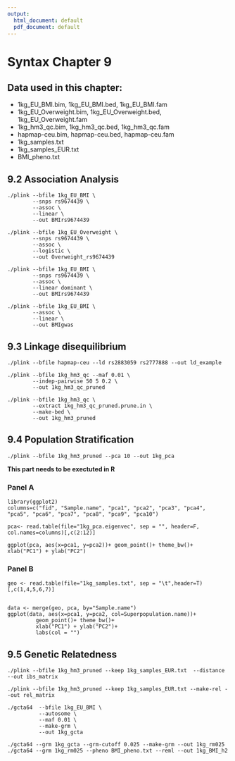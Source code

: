 ```yaml
---
output:
  html_document: default
  pdf_document: default
---
```

# Syntax Chapter 9    

## Data used in this chapter:
* 1kg_EU_BMI.bim, 1kg_EU_BMI.bed, 1kg_EU_BMI.fam
* 1kg_EU_Overweight.bim, 1kg_EU_Overweight.bed, 1kg_EU_Overweight.fam
* 1kg_hm3_qc.bim, 1kg_hm3_qc.bed, 1kg_hm3_qc.fam
* hapmap-ceu.bim, hapmap-ceu.bed, hapmap-ceu.fam
* 1kg_samples.txt
* 1kg_samples_EUR.txt
* BMI_pheno.txt


## 9.2 Association Analysis
```
./plink --bfile 1kg_EU_BMI \
        --snps rs9674439 \
       	--assoc \
      	--linear \
      	--out BMIrs9674439
```

```
./plink --bfile 1kg_EU_Overweight \
        --snps rs9674439 \
       	--assoc \
        --logistic \
      	--out Overweight_rs9674439
```


```
./plink --bfile 1kg_EU_BMI \
        --snps rs9674439 \
       	--assoc \
      	--linear dominant \
      	--out BMIrs9674439
```		 

```		 
./plink --bfile 1kg_EU_BMI \
       	--assoc \
      	--linear \
      	--out BMIgwas
```		 


## 9.3 Linkage disequilibrium
```
./plink --bfile hapmap-ceu --ld rs2883059 rs2777888 --out ld_example
```

```
./plink --bfile 1kg_hm3_qc --maf 0.01 \
        --indep-pairwise 50 5 0.2 \
        --out 1kg_hm3_qc_pruned
```

```
./plink	--bfile 1kg_hm3_qc \
        --extract 1kg_hm3_qc_pruned.prune.in \
        --make-bed \
        --out 1kg_hm3_pruned
```

## 9.4 Population Stratification

```
./plink --bfile 1kg_hm3_pruned --pca 10 --out 1kg_pca
```



**This part needs to be exectuted in R**

### Panel A
```
library(ggplot2)
columns=c("fid", "Sample.name", "pca1", "pca2", "pca3", "pca4", "pca5", "pca6", "pca7", "pca8", "pca9", "pca10")

pca<- read.table(file="1kg_pca.eigenvec", sep = "", header=F, col.names=columns)[,c(2:12)]

ggplot(pca, aes(x=pca1, y=pca2))+ geom_point()+ theme_bw()+  xlab("PC1") + ylab("PC2")
```


### Panel B
```
geo <- read.table(file="1kg_samples.txt", sep = "\t",header=T)[,c(1,4,5,6,7)]


data <- merge(geo, pca, by="Sample.name")
ggplot(data, aes(x=pca1, y=pca2, col=Superpopulation.name))+
     	 geom_point()+ theme_bw()+
     	 xlab("PC1") + ylab("PC2")+
 	     labs(col = "")
```

## 9.5 Genetic Relatedness
```
./plink --bfile 1kg_hm3_pruned --keep 1kg_samples_EUR.txt  --distance --out ibs_matrix

./plink --bfile 1kg_hm3_pruned --keep 1kg_samples_EUR.txt --make-rel --out rel_matrix
```

```
./gcta64  --bfile 1kg_EU_BMI \
          --autosome \
          --maf 0.01 \
          --make-grm \
          --out 1kg_gcta 
```

```
./gcta64 --grm 1kg_gcta --grm-cutoff 0.025 --make-grm --out 1kg_rm025
./gcta64 --grm 1kg_rm025 --pheno BMI_pheno.txt --reml --out 1kg_BMI_h2
```